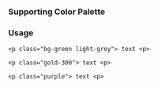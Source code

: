 ### Supporting Color Palette

### Usage
``` 
<p class="bg-green light-grey"> text <p> 
```

``` 
<p class="gold-300"> text <p> 
```

``` 
<p class="purple"> text <p> 
```
